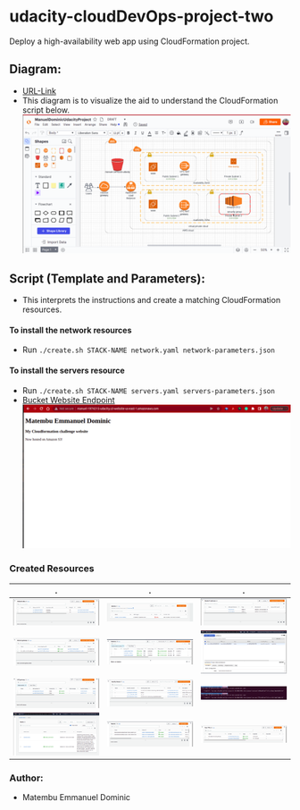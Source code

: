 # udacity-cloudDevOps-project-two
Deploy a high-availability web app using CloudFormation project.

## Diagram:
- [URL-Link](https://lucid.app/lucidchart/2000c303-8611-4099-b1f5-8546e28e5f2d/edit?viewport_loc=-44%2C70%2C2076%2C1060%2C0_0&invitationId=inv_bb2212bf-3e40-4c3f-9187-79b54e8ab868#)
- This diagram is to visualize the aid to understand the CloudFormation script below.
![](diagram.png)

## Script (Template and Parameters):
- This interprets the instructions and create a matching CloudFormation resources.

#### To install the network resources
- Run `./create.sh STACK-NAME network.yaml network-parameters.json`

#### To install the servers resource
- Run `./create.sh STACK-NAME servers.yaml servers-parameters.json`
- [Bucket Website Endpoint](http://manuel-1974215-udacity.s3-website-us-east-1.amazonaws.com/)
![](site.png)

### Created Resources
|           .            |             .             |              .               |
|:----------------------:|:-------------------------:|:----------------------------:|
|  ![](images/ACLs.png)  |  ![](images/Bucket.png)   |     ![](images/EIPs.png)     |
|  ![](images/IGW.png)   | ![](images/instances.png) | ![](images/loadbalancer.png) |
| ![](images/NAT-GW.png) |    ![](images/SG.png)     |  ![](images/stack-ids.png)   |
| ![](images/stacks.png) |  ![](images/subnets.png)  |     ![](images/vpc.png)      |

### Author:
- Matembu Emmanuel Dominic
